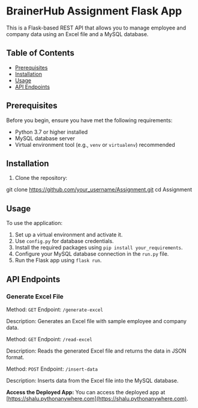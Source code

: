 # BrainerHub Assignment Flask App

This is a Flask-based REST API that allows you to manage employee and company data using an Excel file and a MySQL database.

## Table of Contents

- [Prerequisites](#prerequisites)
- [Installation](#installation)
- [Usage](#usage)
- [API Endpoints](#api-endpoints)

## Prerequisites

Before you begin, ensure you have met the following requirements:

- Python 3.7 or higher installed
- MySQL database server
- Virtual environment tool (e.g., `venv` or `virtualenv`) recommended

## Installation

1. Clone the repository:

git clone https://github.com/your_username/Assignment.git
cd Assignment

## Usage

To use the application:

1. Set up a virtual environment and activate it.
2. Use `config.py` for database credentials.
3. Install the required packages using `pip install your_requirements`.
4. Configure your MySQL database connection in the `run.py` file.
5. Run the Flask app using `flask run`.





## API Endpoints

### Generate Excel File


Method: `GET`
Endpoint: `/generate-excel`

Description: Generates an Excel file with sample employee and company data.


Method: `GET`
Endpoint: `/read-excel`

Description: Reads the generated Excel file and returns the data in JSON format.

Method: `POST`
Endpoint: `/insert-data`

Description: Inserts data from the Excel file into the MySQL database.

**Access the Deployed App:** You can access the deployed app at [https://shalu.pythonanywhere.com](https://shalu.pythonanywhere.com).

